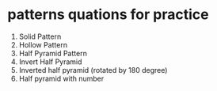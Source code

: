 # patterns quations for practice

1. Solid Pattern
2. Hollow Pattern
3. Half Pyramid Pattern
4. Invert Half Pyramid
5. Inverted half pyramid (rotated by 180 degree)
6. Half pyramid with number


